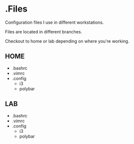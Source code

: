 # .Files

Configuration files I use in different workstations.

Files are located in different branches.

Checkout to home or lab depending on where you're working.

## HOME
- .bashrc
- .vimrc
- .config
   - i3
   - polybar


## LAB
- .bashrc
- .vimrc
- .config
   - i3
   - polybar
